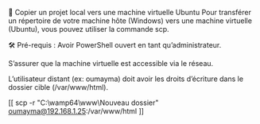 📁 Copier un projet local vers une machine virtuelle Ubuntu
Pour transférer un répertoire de votre machine hôte (Windows) vers une machine virtuelle (Ubuntu), vous pouvez utiliser la commande scp.

🛠️ Pré-requis :
Avoir PowerShell ouvert en tant qu’administrateur.

S’assurer que la machine virtuelle est accessible via le réseau.

L’utilisateur distant (ex: oumayma) doit avoir les droits d’écriture dans le dossier cible (/var/www/html).

[[         scp -r "C:\wamp64\www\Nouveau dossier" oumayma@192.168.1.25:/var/www/html  ]]